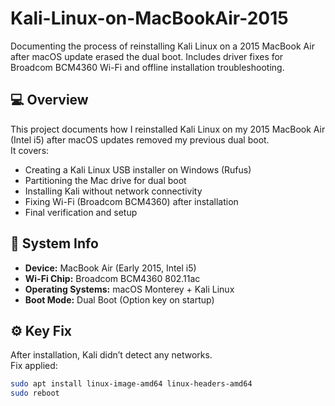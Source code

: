 # Kali-Linux-on-MacBookAir-2015

Documenting the process of reinstalling Kali Linux on a 2015 MacBook Air after macOS update erased the dual boot. Includes driver fixes for Broadcom BCM4360 Wi-Fi and offline installation troubleshooting.

## 💻 Overview
This project documents how I reinstalled Kali Linux on my 2015 MacBook Air (Intel i5) after macOS updates removed my previous dual boot.  
It covers:
- Creating a Kali Linux USB installer on Windows (Rufus)
- Partitioning the Mac drive for dual boot
- Installing Kali without network connectivity
- Fixing Wi-Fi (Broadcom BCM4360) after installation
- Final verification and setup

## 🧰 System Info
- **Device:** MacBook Air (Early 2015, Intel i5)
- **Wi-Fi Chip:** Broadcom BCM4360 802.11ac
- **Operating Systems:** macOS Monterey + Kali Linux
- **Boot Mode:** Dual Boot (Option key on startup)

## ⚙️ Key Fix
After installation, Kali didn’t detect any networks.  
Fix applied:
```bash
sudo apt install linux-image-amd64 linux-headers-amd64
sudo reboot 
